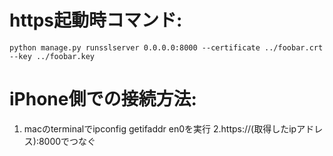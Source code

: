 # https起動時コマンド:
    python manage.py runsslserver 0.0.0.0:8000 --certificate ../foobar.crt --key ../foobar.key

# iPhone側での接続方法:
1. macのterminalでipconfig getifaddr en0を実行
2.https://(取得したipアドレス):8000でつなぐ
